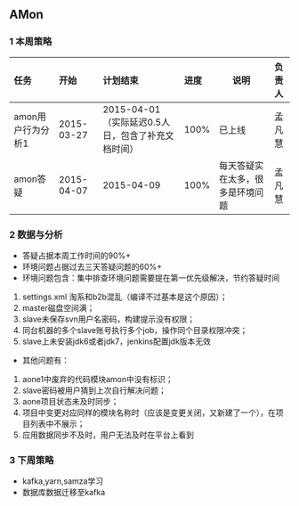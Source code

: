## AMon

### 1 本周策略
| 任务 | 开始 | 计划结束 | 进度 | 说明 | 负责人 |
|:----|:----|:----|:----|----|:----:|
|amon用户行为分析1|2015-03-27|2015-04-01（实际延迟0.5人日，包含了补充文档时间）|100%|已上线|孟凡慧|
|amon答疑|2015-04-07|2015-04-09|100%|每天答疑实在太多，很多是环境问题|孟凡慧|



### 2 数据与分析
- 答疑占据本周工作时间的90%+
- 环境问题占据过去三天答疑问题的60%+
- 环境问题包含：集中排查环境问题需要提在第一优先级解决，节约答疑时间
1. settings.xml 淘系和b2b混乱（编译不过基本是这个原因）；
2. master磁盘空间满；
3. slave未保存svn用户名密码，构建提示没有权限；
4. 同台机器的多个slave账号执行多个job，操作同个目录权限冲突；
5. slave上未安装jdk6或者jdk7，jenkins配置jdk版本无效

- 其他问题有：
1. aone1中废弃的代码模块amon中没有标识；
2. slave密码被用户猜到上次自行解决问题；
3. aone项目状态未及时同步；
4. 项目中变更对应同样的模块名称时（应该是变更关闭，又新建了一个），在项目列表中不展示；
5. 应用数据同步不及时，用户无法及时在平台上看到


### 3 下周策略
- kafka,yarn,samza学习
- 数据库数据迁移至kafka
